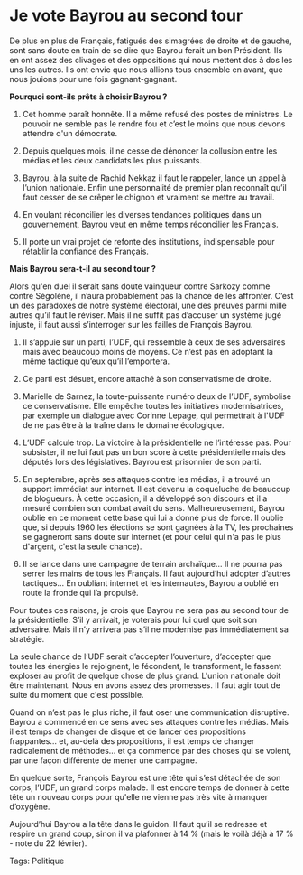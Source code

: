 # Je vote Bayrou au second tour

De plus en plus de Français, fatigués des simagrées de droite et de gauche, sont sans doute en train de se dire que Bayrou ferait un bon Président. Ils en ont assez des clivages et des oppositions qui nous mettent dos à dos les uns les autres. Ils ont envie que nous allions tous ensemble en avant, que nous jouions pour une fois gagnant-gagnant.

**Pourquoi sont-ils prêts à choisir Bayrou ?**

1. Cet homme paraît honnête. Il a même refusé des postes de ministres. Le pouvoir ne semble pas le rendre fou et c’est le moins que nous devons attendre d'un démocrate.

2. Depuis quelques mois, il ne cesse de dénoncer la collusion entre les médias et les deux candidats les plus puissants.

3. Bayrou, à la suite de Rachid Nekkaz il faut le rappeler, lance un appel à l’union nationale. Enfin une personnalité de premier plan reconnaît qu’il faut cesser de se crêper le chignon et vraiment se mettre au travail.

4. En voulant réconcilier les diverses tendances politiques dans un gouvernement, Bayrou veut en même temps réconcilier les Français.

5. Il porte un vrai projet de refonte des institutions, indispensable pour rétablir la confiance des Français.

**Mais Bayrou sera-t-il au second tour ?**

Alors qu'en duel il serait sans doute vainqueur contre Sarkozy comme contre Ségolène, il n’aura probablement pas la chance de les affronter. C’est un des paradoxes de notre système électoral, une des preuves parmi mille autres qu’il faut le réviser. Mais il ne suffit pas d’accuser un système jugé injuste, il faut aussi s’interroger sur les failles de François Bayrou.

1. Il s’appuie sur un parti, l’UDF, qui ressemble à ceux de ses adversaires mais avec beaucoup moins de moyens. Ce n’est pas en adoptant la même tactique qu’eux qu’il l’emportera.

2. Ce parti est désuet, encore attaché à son conservatisme de droite.

3. Marielle de Sarnez, la toute-puissante numéro deux de l’UDF, symbolise ce conservatisme. Elle empêche toutes les initiatives modernisatrices, par exemple un dialogue avec Corinne Lepage, qui permettrait à l'UDF de ne pas être à la traîne dans le domaine écologique.

4. L’UDF calcule trop. La victoire à la présidentielle ne l’intéresse pas. Pour subsister, il ne lui faut pas un bon score à cette présidentielle mais des députés lors des législatives. Bayrou est prisonnier de son parti.

5. En septembre, après ses attaques contre les médias, il a trouvé un support immédiat sur internet. Il est devenu la coqueluche de beaucoup de blogueurs. À cette occasion, il a développé son discours et il a mesuré combien son combat avait du sens. Malheureusement, Bayrou oublie en ce moment cette base qui lui a donné plus de force. Il oublie que, si depuis 1960 les élections se sont gagnées à la TV, les prochaines se gagneront sans doute sur internet (et pour celui qui n'a pas le plus d'argent, c'est la seule chance).

6. Il se lance dans une campagne de terrain archaïque… Il ne pourra pas serrer les mains de tous les Français. Il faut aujourd’hui adopter d’autres tactiques… En oubliant internet et les internautes, Bayrou a oublié en route la fronde qui l’a propulsé.

Pour toutes ces raisons, je crois que Bayrou ne sera pas au second tour de la présidentielle. S’il y arrivait, je voterais pour lui quel que soit son adversaire. Mais il n’y arrivera pas s’il ne modernise pas immédiatement sa stratégie.

La seule chance de l’UDF serait d’accepter l’ouverture, d’accepter que toutes les énergies le rejoignent, le fécondent, le transforment, le fassent exploser au profit de quelque chose de plus grand. L'union nationale doit être maintenant. Nous en avons assez des promesses. Il faut agir tout de suite du moment que c'est possible.

Quand on n’est pas le plus riche, il faut oser une communication disruptive. Bayrou a commencé en ce sens avec ses attaques contre les médias. Mais il est temps de changer de disque et de lancer des propositions frappantes… et, au-delà des propositions, il est temps de changer radicalement de méthodes… et ça commence par des choses qui se voient, par une façon différente de mener une campagne.

En quelque sorte, François Bayrou est une tête qui s’est détachée de son corps, l’UDF, un grand corps malade. Il est encore temps de donner à cette tête un nouveau corps pour qu'elle ne vienne pas très vite à manquer d’oxygène.

Aujourd’hui Bayrou a la tête dans le guidon. Il faut qu’il se redresse et respire un grand coup, sinon il va plafonner à 14 % (mais le voilà déjà à 17 % - note du 22 février).

Tags: Politique